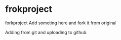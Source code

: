 # frokproject
forkproject
Add someting here and fork it from original

Adding from git and uploading to github
